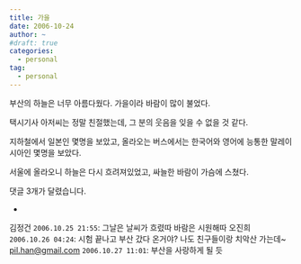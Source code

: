 ```yaml
---
title: 가을
date: 2006-10-24
author: ~
#draft: true
categories:
  - personal
tag:
  - personal
---
```




부산의 하늘은 너무 아름다웠다.
가을이라 바람이 많이 불었다.

택시기사 아저씨는 정말 친절했는데, 그 분의 웃음을 잊을 수 없을 것 같다.

지하철에서 일본인 몇명을 보았고,
올라오는 버스에서는 한국어와 영어에 능통한 말레이시아인 몇명을 보았다.

서울에 올라오니 하늘은 다시 흐려져있었고,
싸늘한 바람이 가슴에 스쳤다.



 댓글  3개가 달렸습니다.

- 
김정건 `2006.10.25 21:55`: 
그날은 날씨가 흐렸따 바람은 시원해따
오진희 `2006.10.26 04:24`: 
시험 끝나고 부산 갔다 온거야?
나도 친구들이랑 치악산 가는데~
pil.han@gmail.com `2006.10.27 11:01`: 
부산을 사랑하게 될 듯




